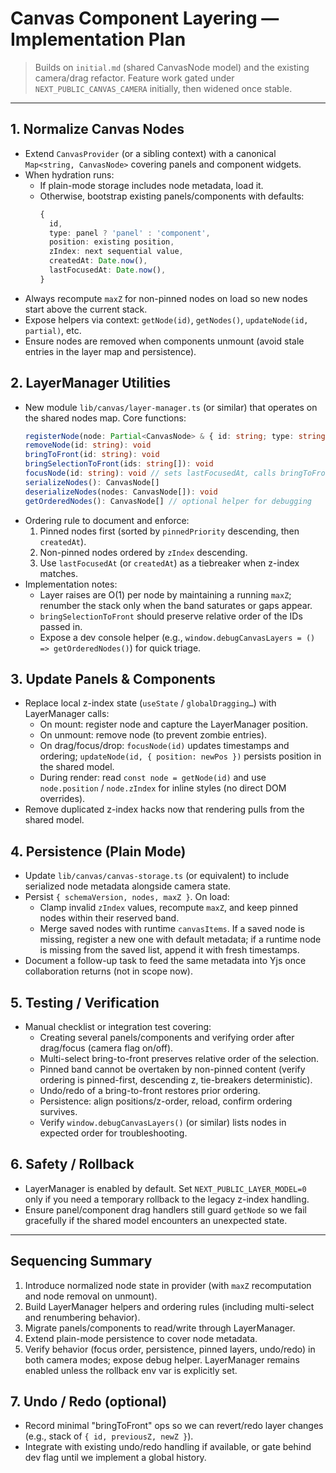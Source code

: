 # Canvas Component Layering — Implementation Plan

> Builds on `initial.md` (shared CanvasNode model) and the existing camera/drag refactor.
> Feature work gated under `NEXT_PUBLIC_CANVAS_CAMERA` initially, then widened once stable.

---

## 1. Normalize Canvas Nodes

- Extend `CanvasProvider` (or a sibling context) with a canonical `Map<string, CanvasNode>` covering panels and component widgets.
- When hydration runs:
  - If plain-mode storage includes node metadata, load it.
  - Otherwise, bootstrap existing panels/components with defaults:
    ```ts
    {
      id,
      type: panel ? 'panel' : 'component',
      position: existing position,
      zIndex: next sequential value,
      createdAt: Date.now(),
      lastFocusedAt: Date.now(),
    }
    ```
- Always recompute `maxZ` for non-pinned nodes on load so new nodes start above the current stack.
- Expose helpers via context: `getNode(id)`, `getNodes()`, `updateNode(id, partial)`, etc.
- Ensure nodes are removed when components unmount (avoid stale entries in the layer map and persistence).

## 2. LayerManager Utilities

- New module `lib/canvas/layer-manager.ts` (or similar) that operates on the shared nodes map. Core functions:
  ```ts
  registerNode(node: Partial<CanvasNode> & { id: string; type: string }): CanvasNode
  removeNode(id: string): void
  bringToFront(id: string): void
  bringSelectionToFront(ids: string[]): void
  focusNode(id: string): void // sets lastFocusedAt, calls bringToFront unless pinned
  serializeNodes(): CanvasNode[]
  deserializeNodes(nodes: CanvasNode[]): void
  getOrderedNodes(): CanvasNode[] // optional helper for debugging
  ```
- Ordering rule to document and enforce:
  1. Pinned nodes first (sorted by `pinnedPriority` descending, then `createdAt`).
  2. Non-pinned nodes ordered by `zIndex` descending.
  3. Use `lastFocusedAt` (or `createdAt`) as a tiebreaker when z-index matches.
- Implementation notes:
  - Layer raises are O(1) per node by maintaining a running `maxZ`; renumber the stack only when the band saturates or gaps appear.
  - `bringSelectionToFront` should preserve relative order of the IDs passed in.
  - Expose a dev console helper (e.g., `window.debugCanvasLayers = () => getOrderedNodes()`) for quick triage.

## 3. Update Panels & Components

- Replace local z-index state (`useState` / `globalDragging…`) with LayerManager calls:
  - On mount: register node and capture the LayerManager position.
  - On unmount: remove node (to prevent zombie entries).
  - On drag/focus/drop: `focusNode(id)` updates timestamps and ordering; `updateNode(id, { position: newPos })` persists position in the shared model.
  - During render: read `const node = getNode(id)` and use `node.position` / `node.zIndex` for inline styles (no direct DOM overrides).
- Remove duplicated z-index hacks now that rendering pulls from the shared model.

## 4. Persistence (Plain Mode)

- Update `lib/canvas/canvas-storage.ts` (or equivalent) to include serialized node metadata alongside camera state.
- Persist `{ schemaVersion, nodes, maxZ }`. On load:
  - Clamp invalid `zIndex` values, recompute `maxZ`, and keep pinned nodes within their reserved band.
  - Merge saved nodes with runtime `canvasItems`. If a saved node is missing, register a new one with default metadata; if a runtime node is missing from the saved list, append it with fresh timestamps.
- Document a follow-up task to feed the same metadata into Yjs once collaboration returns (not in scope now).

## 5. Testing / Verification

- Manual checklist or integration test covering:
  - Creating several panels/components and verifying order after drag/focus (camera flag on/off).
  - Multi-select bring-to-front preserves relative order of the selection.
  - Pinned band cannot be overtaken by non-pinned content (verify ordering is pinned-first, descending z, tie-breakers deterministic).
  - Undo/redo of a bring-to-front restores prior ordering.
  - Persistence: align positions/z-order, reload, confirm ordering survives.
  - Verify `window.debugCanvasLayers()` (or similar) lists nodes in expected order for troubleshooting.

## 6. Safety / Rollback

- LayerManager is enabled by default. Set `NEXT_PUBLIC_LAYER_MODEL=0` only if you need a temporary rollback to the legacy z-index handling.
- Ensure panel/component drag handlers still guard `getNode` so we fail gracefully if the shared model encounters an unexpected state.

---

## Sequencing Summary

1. Introduce normalized node state in provider (with `maxZ` recomputation and node removal on unmount).
2. Build LayerManager helpers and ordering rules (including multi-select and renumbering behavior).
3. Migrate panels/components to read/write through LayerManager.
4. Extend plain-mode persistence to cover node metadata.
5. Verify behavior (focus order, persistence, pinned layers, undo/redo) in both camera modes; expose debug helper. LayerManager remains enabled unless the rollback env var is explicitly set.

## 7. Undo / Redo (optional)

- Record minimal "bringToFront" ops so we can revert/redo layer changes (e.g., stack of `{ id, previousZ, newZ }`).
- Integrate with existing undo/redo handling if available, or gate behind dev flag until we implement a global history.
